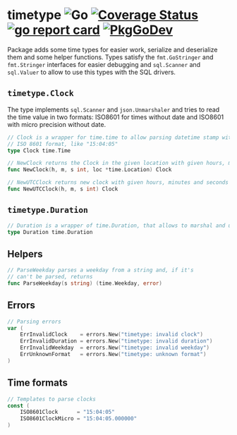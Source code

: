 # timetype ![Go](https://github.com/Semior001/timetype/workflows/Go/badge.svg) [![Coverage Status](https://coveralls.io/repos/github/Semior001/timetype/badge.svg?branch=master)](https://coveralls.io/github/Semior001/timetype?branch=master) [![go report card](https://goreportcard.com/badge/github.com/semior001/timetype)](https://goreportcard.com/report/github.com/semior001/timetype) [![PkgGoDev](https://pkg.go.dev/badge/github.com/Semior001/timetype)](https://pkg.go.dev/github.com/Semior001/timetype)
Package adds some time types for easier work, serialize and deserialize them and some helper functions. Types satisfy the `fmt.GoStringer` and `fmt.Stringer` interfaces for easier debugging and `sql.Scanner` and `sql.Valuer` to allow to use this types with the SQL drivers.   

## `timetype.Clock`

The type implements `sql.Scanner` and `json.Unmarshaler` and tries to read the time value in two formats: ISO8601 for times without date 
and ISO8601 with micro precision without date.

```go
// Clock is a wrapper for time.time to allow parsing datetime stamp with time only in
// ISO 8601 format, like "15:04:05"
type Clock time.Time
```

```go
// NewClock returns the Clock in the given location with given hours, minutes and secs
func NewClock(h, m, s int, loc *time.Location) Clock
```

```go
// NewUTCClock returns new clock with given hours, minutes and seconds in the UTC location
func NewUTCClock(h, m, s int) Clock 
```

## `timetype.Duration`

```go
// Duration is a wrapper of time.Duration, that allows to marshal and unmarshal time in RFC3339 format
type Duration time.Duration
``` 

## Helpers

```go
// ParseWeekday parses a weekday from a string and, if it's
// can't be parsed, returns
func ParseWeekday(s string) (time.Weekday, error)
```

## Errors

```go
// Parsing errors
var (
    ErrInvalidClock    = errors.New("timetype: invalid clock")
    ErrInvalidDuration = errors.New("timetype: invalid duration")
    ErrInvalidWeekday  = errors.New("timetype: invalid weekday")
    ErrUnknownFormat   = errors.New("timetype: unknown format")
)
```

## Time formats
```go
// Templates to parse clocks
const (
	ISO8601Clock      = "15:04:05"
	ISO8601ClockMicro = "15:04:05.000000"
)
```
